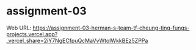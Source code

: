 # assignment-03
Web URL:
https://assignment-03-herman-s-team-tf-cheung-ting-fungs-projects.vercel.app?_vercel_share=2iY7NgECfpuQcMaVvWtoIWkkBEz5ZPPa
